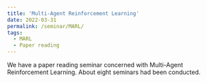 ```yaml
---
title: 'Multi-Agent Reinforcement Learning'
date: 2022-03-31
permalink: /seminar/MARL/
tags:
  - MARL
  - Paper reading
---
```


We have a paper reading seminar concerned with Multi-Agent Reinforcement Learning. About eight seminars had been conducted. 